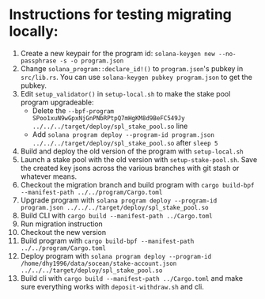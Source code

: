 # Instructions for testing migrating locally:

1. Create a new keypair for the program id: `solana-keygen new --no-passphrase -s -o program.json`
2. Change `solana_program::declare_id!()` to `program.json`'s pubkey in `src/lib.rs`. You can use `solana-keygen pubkey program.json` to get the pubkey.
3. Edit `setup_validator()` in `setup-local.sh` to make the stake pool program upgradeable:
    - Delete the `--bpf-program SPoo1xuN9wGpxNjGnPNbRPtpQ7mHgKM8d9BeFC549Jy ../../../target/deploy/spl_stake_pool.so` line
    - Add `solana program deploy --program-id program.json ../../../target/deploy/spl_stake_pool.so` after `sleep 5`
4. Build and deploy the old version of the program with `setup-local.sh`
5. Launch a stake pool with the old version with `setup-stake-pool.sh`. Save the created key jsons across the various branches with git stash or whatever means.
6. Checkout the migration branch and build program with `cargo build-bpf --manifest-path ../../program/Cargo.toml`
7. Upgrade program with `solana program deploy --program-id program.json ../../../target/deploy/spl_stake_pool.so`
8. Build CLI with `cargo build --manifest-path ../Cargo.toml`
9. Run migration instruction
10. Checkout the new version
11. Build program with `cargo build-bpf --manifest-path ../../program/Cargo.toml`
12. Deploy program with `solana program deploy --program-id /home/dhy1996/data/socean/stake-account.json ../../../target/deploy/spl_stake_pool.so`
13. Build cli with `cargo build --manifest-path ../Cargo.toml` and make sure everything works with `deposit-withdraw.sh` and cli. 
